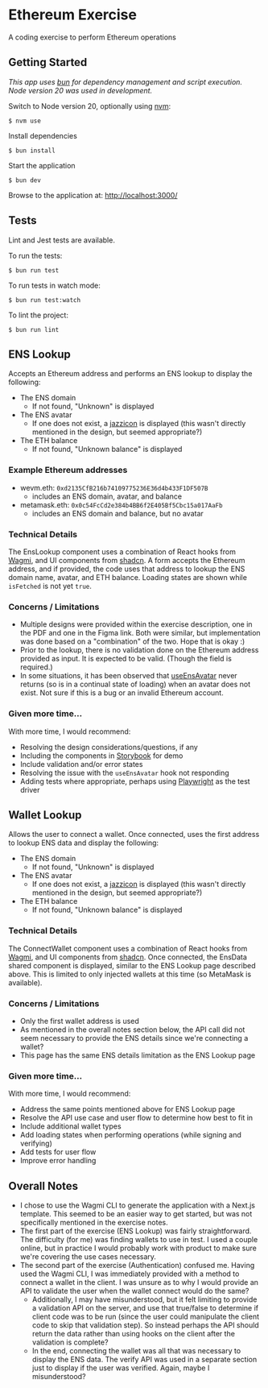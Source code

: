 # Ethereum Exercise

A coding exercise to perform Ethereum operations

## Getting Started

_This app uses [bun](https://bun.sh/) for dependency management and script execution. Node version 20 was used in development._

Switch to Node version 20, optionally using [nvm](https://github.com/nvm-sh/nvm):

```
$ nvm use
```

Install dependencies

```
$ bun install
```

Start the application

```
$ bun dev
```

Browse to the application at: [http://localhost:3000/](http://localhost:3000/)

## Tests

Lint and Jest tests are available.

To run the tests:

```
$ bun run test
```

To run tests in watch mode:

```
$ bun run test:watch
```

To lint the project:

```
$ bun run lint
```

## ENS Lookup

Accepts an Ethereum address and performs an ENS lookup to display the following:

- The ENS domain
  - If not found, "Unknown" is displayed
- The ENS avatar
  - If one does not exist, a [jazzicon](https://github.com/mirshko/jazzicon-ts) is displayed (this wasn't directly mentioned in the design, but seemed appropriate?)
- The ETH balance
  - If not found, "Unknown balance" is displayed

### Example Ethereum addresses

- wevm.eth: `0xd2135CfB216b74109775236E36d4b433F1DF507B`
  - includes an ENS domain, avatar, and balance
- metamask.eth: `0x0c54FcCd2e384b4BB6f2E405Bf5Cbc15a017AaFb`
  - includes an ENS domain and balance, but no avatar

### Technical Details

The EnsLookup component uses a combination of React hooks from [Wagmi](https://wagmi-xyz.vercel.app/react/api/hooks), and UI components from [shadcn](https://ui.shadcn.com/docs). A form accepts the Ethereum address, and if provided, the code uses that address to lookup the ENS domain name, avatar, and ETH balance. Loading states are shown while `isFetched` is not yet `true`.

### Concerns / Limitations

- Multiple designs were provided within the exercise description, one in the PDF and one in the Figma link. Both were similar, but implementation was done based on a "combination" of the two. Hope that is okay :)
- Prior to the lookup, there is no validation done on the Ethereum address provided as input. It is expected to be valid. (Though the field is required.)
- In some situations, it has been observed that [useEnsAvatar](https://wagmi-xyz.vercel.app/react/api/hooks/useEnsAvatar) never returns (so is in a continual state of loading) when an avatar does not exist. Not sure if this is a bug or an invalid Ethereum account.

### Given more time...

With more time, I would recommend:

- Resolving the design considerations/questions, if any
- Including the components in [Storybook](https://storybook.js.org/) for demo
- Include validation and/or error states
- Resolving the issue with the `useEnsAvatar` hook not responding
- Adding tests where appropriate, perhaps using [Playwright](https://playwright.dev/) as the test driver

## Wallet Lookup

Allows the user to connect a wallet. Once connected, uses the first address to lookup ENS data and display the following:

- The ENS domain
  - If not found, "Unknown" is displayed
- The ENS avatar
  - If one does not exist, a [jazzicon](https://github.com/mirshko/jazzicon-ts) is displayed (this wasn't directly mentioned in the design, but seemed appropriate?)
- The ETH balance
  - If not found, "Unknown balance" is displayed

### Technical Details

The ConnectWallet component uses a combination of React hooks from [Wagmi](https://wagmi-xyz.vercel.app/react/api/hooks), and UI components from [shadcn](https://ui.shadcn.com/docs). Once connected, the EnsData shared component is displayed, similar to the ENS Lookup page described above. This is limited to only injected wallets at this time (so MetaMask is available).

### Concerns / Limitations

- Only the first wallet address is used
- As mentioned in the overall notes section below, the API call did not seem necessary to provide the ENS details since we're connecting a wallet?
- This page has the same ENS details limitation as the ENS Lookup page

### Given more time...

With more time, I would recommend:

- Address the same points mentioned above for ENS Lookup page
- Resolve the API use case and user flow to determine how best to fit in
- Include additional wallet types
- Add loading states when performing operations (while signing and verifying)
- Add tests for user flow
- Improve error handling

## Overall Notes

- I chose to use the Wagmi CLI to generate the application with a Next.js template. This seemed to be an easier way to get started, but was not specifically mentioned in the exercise notes.
- The first part of the exercise (ENS Lookup) was fairly straightforward. The difficulty (for me) was finding wallets to use in test. I used a couple online, but in practice I would probably work with product to make sure we're covering the use cases necessary.
- The second part of the exercise (Authentication) confused me. Having used the Wagmi CLI, I was immediately provided with a method to connect a wallet in the client. I was unsure as to why I would provide an API to validate the user when the wallet connect would do the same?
  - Additionally, I may have misunderstood, but it felt limiting to provide a validation API on the server, and use that true/false to determine if client code was to be run (since the user could manipulate the client code to skip that validation step). So instead perhaps the API should return the data rather than using hooks on the client after the validation is complete?
  - In the end, connecting the wallet was all that was necessary to display the ENS data. The verify API was used in a separate section just to display if the user was verified. Again, maybe I misunderstood?
